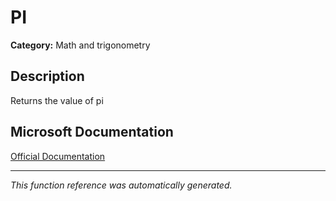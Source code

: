 # PI

**Category:** Math and trigonometry

## Description
Returns the value of pi

## Microsoft Documentation
[Official Documentation](https://support.microsoft.com//en-us/office/pi-function-264199d0-a3ba-46b8-975a-c4a04608989b)

---
*This function reference was automatically generated.*

